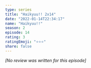 ```yaml
---
type: series
title: "Haikyuu!! 2x14"
date: "2022-01-14T22:34:17"
name: "Haikyuu!!"
season: 2
episode: 14
rating: 3
ratingEmoji: "⭐️⭐️⭐️"
share: false
---
```


_[No review was written for this episode]_
